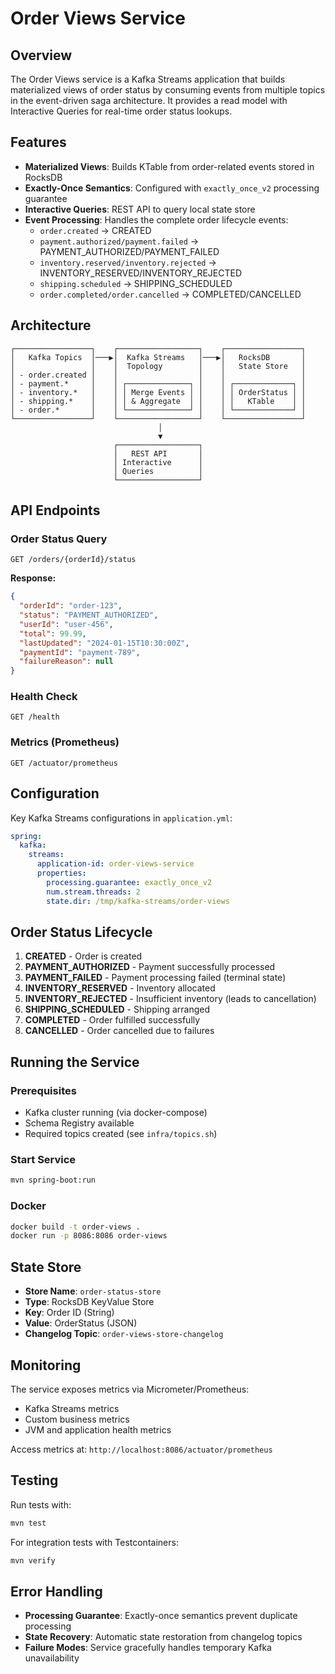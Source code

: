# Order Views Service

## Overview

The Order Views service is a Kafka Streams application that builds materialized views of order status by consuming events from multiple topics in the event-driven saga architecture. It provides a read model with Interactive Queries for real-time order status lookups.

## Features

- **Materialized Views**: Builds KTable from order-related events stored in RocksDB
- **Exactly-Once Semantics**: Configured with `exactly_once_v2` processing guarantee
- **Interactive Queries**: REST API to query local state store
- **Event Processing**: Handles the complete order lifecycle events:
  - `order.created` → CREATED
  - `payment.authorized/payment.failed` → PAYMENT_AUTHORIZED/PAYMENT_FAILED
  - `inventory.reserved/inventory.rejected` → INVENTORY_RESERVED/INVENTORY_REJECTED
  - `shipping.scheduled` → SHIPPING_SCHEDULED
  - `order.completed/order.cancelled` → COMPLETED/CANCELLED

## Architecture

```
┌─────────────────┐    ┌──────────────────┐    ┌─────────────────┐
│   Kafka Topics  │───▶│  Kafka Streams   │───▶│   RocksDB       │
│                 │    │  Topology        │    │   State Store   │
│ - order.created │    │                  │    │                 │
│ - payment.*     │    │ ┌──────────────┐ │    │ ┌─────────────┐ │
│ - inventory.*   │    │ │ Merge Events │ │    │ │ OrderStatus │ │
│ - shipping.*    │    │ │ & Aggregate  │ │    │ │   KTable    │ │
│ - order.*       │    │ └──────────────┘ │    │ └─────────────┘ │
└─────────────────┘    └──────────────────┘    └─────────────────┘
                                 │
                                 ▼
                       ┌──────────────────┐
                       │   REST API       │
                       │ Interactive      │
                       │ Queries          │
                       └──────────────────┘
```

## API Endpoints

### Order Status Query
```http
GET /orders/{orderId}/status
```

**Response:**
```json
{
  "orderId": "order-123",
  "status": "PAYMENT_AUTHORIZED",
  "userId": "user-456",
  "total": 99.99,
  "lastUpdated": "2024-01-15T10:30:00Z",
  "paymentId": "payment-789",
  "failureReason": null
}
```

### Health Check
```http
GET /health
```

### Metrics (Prometheus)
```http
GET /actuator/prometheus
```

## Configuration

Key Kafka Streams configurations in `application.yml`:

```yaml
spring:
  kafka:
    streams:
      application-id: order-views-service
      properties:
        processing.guarantee: exactly_once_v2
        num.stream.threads: 2
        state.dir: /tmp/kafka-streams/order-views
```

## Order Status Lifecycle

1. **CREATED** - Order is created
2. **PAYMENT_AUTHORIZED** - Payment successfully processed
3. **PAYMENT_FAILED** - Payment processing failed (terminal state)
4. **INVENTORY_RESERVED** - Inventory allocated
5. **INVENTORY_REJECTED** - Insufficient inventory (leads to cancellation)
6. **SHIPPING_SCHEDULED** - Shipping arranged
7. **COMPLETED** - Order fulfilled successfully
8. **CANCELLED** - Order cancelled due to failures

## Running the Service

### Prerequisites
- Kafka cluster running (via docker-compose)
- Schema Registry available
- Required topics created (see `infra/topics.sh`)

### Start Service
```bash
mvn spring-boot:run
```

### Docker
```bash
docker build -t order-views .
docker run -p 8086:8086 order-views
```

## State Store

- **Store Name**: `order-status-store`
- **Type**: RocksDB KeyValue Store
- **Key**: Order ID (String)
- **Value**: OrderStatus (JSON)
- **Changelog Topic**: `order-views-store-changelog`

## Monitoring

The service exposes metrics via Micrometer/Prometheus:
- Kafka Streams metrics
- Custom business metrics
- JVM and application health metrics

Access metrics at: `http://localhost:8086/actuator/prometheus`

## Testing

Run tests with:
```bash
mvn test
```

For integration tests with Testcontainers:
```bash
mvn verify
```

## Error Handling

- **Processing Guarantee**: Exactly-once semantics prevent duplicate processing
- **State Recovery**: Automatic state restoration from changelog topics
- **Failure Modes**: Service gracefully handles temporary Kafka unavailability
